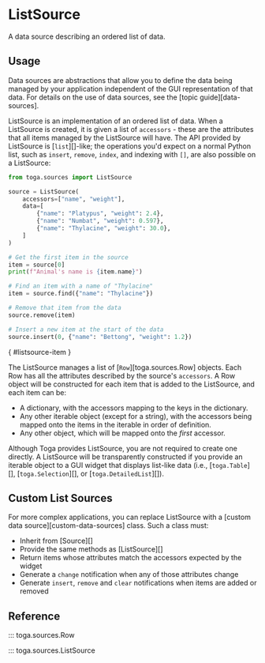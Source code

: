 # ListSource

A data source describing an ordered list of data.

## Usage

Data sources are abstractions that allow you to define the data being managed by your application independent of the GUI representation of that data. For details on the use of data sources, see the [topic guide][data-sources].

ListSource is an implementation of an ordered list of data. When a ListSource is created, it is given a list of `accessors` - these are the attributes that all items managed by the ListSource will have. The API provided by ListSource is [`list`][]-like; the operations you'd expect on a normal Python list, such as `insert`, `remove`, `index`, and indexing with `[]`, are also possible on a ListSource:

```python
from toga.sources import ListSource

source = ListSource(
    accessors=["name", "weight"],
    data=[
        {"name": "Platypus", "weight": 2.4},
        {"name": "Numbat", "weight": 0.597},
        {"name": "Thylacine", "weight": 30.0},
    ]
)

# Get the first item in the source
item = source[0]
print(f"Animal's name is {item.name}")

# Find an item with a name of "Thylacine"
item = source.find({"name": "Thylacine"})

# Remove that item from the data
source.remove(item)

# Insert a new item at the start of the data
source.insert(0, {"name": "Bettong", "weight": 1.2})
```

[](){ #listsource-item }

The ListSource manages a list of [`Row`][toga.sources.Row] objects. Each Row has all the attributes described by the source's `accessors`. A Row object will be constructed for each item that is added to the ListSource, and each item can be:

- A dictionary, with the accessors mapping to the keys in the dictionary.
- Any other iterable object (except for a string), with the accessors being mapped onto the items in the iterable in order of definition.
- Any other object, which will be mapped onto the *first* accessor.

Although Toga provides ListSource, you are not required to create one directly. A ListSource will be transparently constructed if you provide an iterable object to a GUI widget that displays list-like data (i.e., [`toga.Table`][], [`toga.Selection`][], or [`toga.DetailedList`][]).

## Custom List Sources

For more complex applications, you can replace ListSource with a [custom data source][custom-data-sources] class. Such a class must:

- Inherit from [Source][]
- Provide the same methods as [ListSource][]
- Return items whose attributes match the accessors expected by the widget
- Generate a `change` notification when any of those attributes change
- Generate `insert`, `remove` and `clear` notifications when items are added or removed

## Reference

::: toga.sources.Row

::: toga.sources.ListSource
